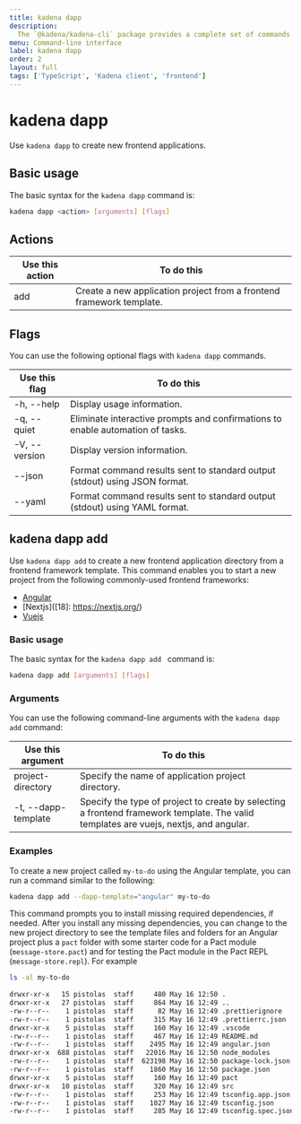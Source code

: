 ```yaml
---
title: kadena dapp
description:
  The `@kadena/kadena-cli` package provides a complete set of commands for creating applications and interacting with the Kadena network interactively or by using scripts from the command-line.
menu: Command-line interface
label: kadena dapp
order: 2
layout: full
tags: ['TypeScript', 'Kadena client', 'frontend']
---
```


# kadena dapp

Use `kadena dapp` to create new frontend applications.

## Basic usage

The basic syntax for the `kadena dapp` command is:

```bash
kadena dapp <action> [arguments] [flags]
```

## Actions

| Use this action | To do this    |
| --------------- | ------------- |
| add  | Create a new application project from a frontend framework template. |

## Flags

You can use the following optional flags with `kadena dapp` commands.

| Use this flag | To do this
| ------------- | -----------
| -h, --help |	Display usage information.
| -q, --quiet | Eliminate interactive prompts and confirmations to enable automation of tasks.
| -V, --version	| Display version information.
| --json | Format command results sent to standard output (stdout) using JSON format.
| --yaml | Format command results sent to standard output (stdout) using YAML format.

## kadena dapp add

Use `kadena dapp add` to create a new frontend application directory from a frontend framework template.
This command enables you to start a new project from the following commonly-used frontend frameworks:

- [Angular](https://angular.io/)
- [Nextjs]([18]: https://nextjs.org/)
- [Vuejs](https://vuejs.org/)

### Basic usage

The basic syntax for the `kadena dapp add ` command is:

```bash
kadena dapp add [arguments] [flags]
```

### Arguments

You can use the following command-line arguments with the `kadena dapp add` command:

| Use this argument | To do this |
| ----------------- | ------------------------------------------------- |
| project-directory | Specify the name of application project directory.
| -t, --dapp-template | Specify the type of project to create by selecting a frontend framework template. The valid templates are vuejs, nextjs, and angular. | 

### Examples

To create a new project called `my-to-do` using the Angular template, you can run a command similar to the following:

```bash
kadena dapp add --dapp-template="angular" my-to-do
```

This command prompts you to install missing required dependencies, if needed.
After you install any missing dependencies, you can change to the new project directory to see the template files and folders for an Angular project plus a `pact` folder with some starter code for a Pact module (`message-store.pact`) and for testing the Pact module in the Pact REPL (`message-store.repl`).
For example

```bash
ls -al my-to-do
   
drwxr-xr-x   15 pistolas  staff     480 May 16 12:50 .
drwxr-xr-x   27 pistolas  staff     864 May 16 12:49 ..
-rw-r--r--    1 pistolas  staff      82 May 16 12:49 .prettierignore
-rw-r--r--    1 pistolas  staff     315 May 16 12:49 .prettierrc.json
drwxr-xr-x    5 pistolas  staff     160 May 16 12:49 .vscode
-rw-r--r--    1 pistolas  staff     467 May 16 12:49 README.md
-rw-r--r--    1 pistolas  staff    2495 May 16 12:49 angular.json
drwxr-xr-x  688 pistolas  staff   22016 May 16 12:50 node_modules
-rw-r--r--    1 pistolas  staff  623198 May 16 12:50 package-lock.json
-rw-r--r--    1 pistolas  staff    1860 May 16 12:50 package.json
drwxr-xr-x    5 pistolas  staff     160 May 16 12:49 pact
drwxr-xr-x   10 pistolas  staff     320 May 16 12:49 src
-rw-r--r--    1 pistolas  staff     253 May 16 12:49 tsconfig.app.json
-rw-r--r--    1 pistolas  staff    1027 May 16 12:49 tsconfig.json
-rw-r--r--    1 pistolas  staff     285 May 16 12:49 tsconfig.spec.json
```
